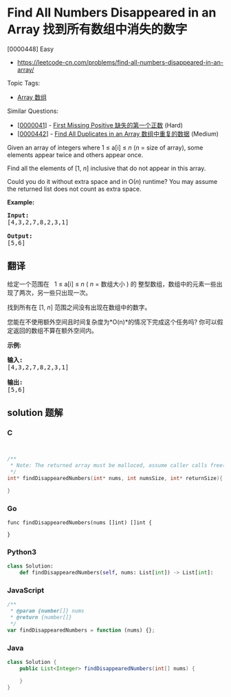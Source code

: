 # Find All Numbers Disappeared in an Array 找到所有数组中消失的数字

[0000448] Easy

- https://leetcode-cn.com/problems/find-all-numbers-disappeared-in-an-array/

Topic Tags:

- [Array 数组](https://leetcode-cn.com/tag/array/)

Similar Questions:

- [[0000041](https://leetcode-cn.com/problems/first-missing-positive/)] - [First Missing Positive 缺失的第一个正数](./0000041.first-missing-positive.md) (Hard)
- [[0000442](https://leetcode-cn.com/problems/find-all-duplicates-in-an-array/)] - [Find All Duplicates in an Array 数组中重复的数据](./0000442.find-all-duplicates-in-an-array.md) (Medium)

Given an array of integers where 1 ≤ a\[i\] ≤ _n_ (_n_ = size of array), some elements appear twice and others appear once.

Find all the elements of \[1, _n_\] inclusive that do not appear in this array.

Could you do it without extra space and in O(_n_) runtime? You may assume the returned list does not count as extra space.

**Example:**

<pre><b>Input:</b>
[4,3,2,7,8,2,3,1]

<b>Output:</b>
[5,6]
</pre>

## 翻译

给定一个范围在   1 ≤ a\[i\] ≤ _n_ ( *n* = 数组大小 ) 的 整型数组，数组中的元素一些出现了两次，另一些只出现一次。

找到所有在 \[1, _n_\] 范围之间没有出现在数组中的数字。

您能在不使用额外空间且时间复杂度为*O(n)*的情况下完成这个任务吗? 你可以假定返回的数组不算在额外空间内。

**示例:**

<pre><strong>输入:</strong>
[4,3,2,7,8,2,3,1]

<strong>输出:</strong>
[5,6]
</pre>

## solution 题解

### C

```c


/**
 * Note: The returned array must be malloced, assume caller calls free().
 */
int* findDisappearedNumbers(int* nums, int numsSize, int* returnSize){

}


```

### Go

```golang
func findDisappearedNumbers(nums []int) []int {

}
```

### Python3

```python
class Solution:
    def findDisappearedNumbers(self, nums: List[int]) -> List[int]:

```

### JavaScript

```javascript
/**
 * @param {number[]} nums
 * @return {number[]}
 */
var findDisappearedNumbers = function (nums) {};
```

### Java

```java
class Solution {
    public List<Integer> findDisappearedNumbers(int[] nums) {

    }
}
```
